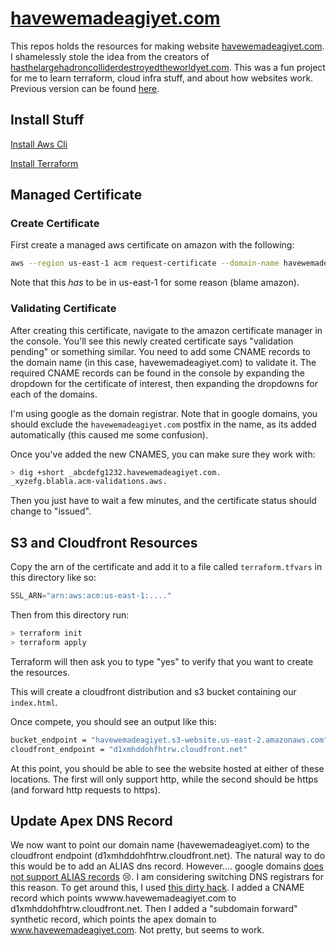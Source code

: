 # [havewemadeagiyet.com](https://havewemadeagiyet.com)
This repos holds the resources for making website [havewemadeagiyet.com](https://havewemadeagiyet.com). I shamelessly stole the idea from the creators of [hasthelargehadroncolliderdestroyedtheworldyet.com](http://hasthelargehadroncolliderdestroyedtheworldyet.com).
This was a fun project for me to learn terraform, cloud infra stuff, and about how websites work.
Previous version can be found [here](https://github.com/henighan/havewemadeagiyet).

## Install Stuff
[Install Aws Cli](https://docs.aws.amazon.com/cli/latest/userguide/cli-chap-install.html)

[Install Terraform](https://learn.hashicorp.com/tutorials/terraform/install-cli)


## Managed Certificate
### Create Certificate
First create a managed aws certificate on amazon with the following:
```bash
aws --region us-east-1 acm request-certificate --domain-name havewemadeagiyet.com --validation-method DNS --subject-alternative-names www.havewemadeagiyet.com test.havewemadeagiyet.com
```
Note that this _has_ to be in us-east-1 for some reason (blame amazon).

### Validating Certificate
After creating this certificate, navigate to the amazon certificate manager in the console. You'll see this newly created certificate says "validation pending" or something similar. You need to add some CNAME records to the domain name (in this case, havewemadeagiyet.com) to validate it. The required CNAME records can be found in the console by expanding the dropdown for the certificate of interest, then expanding the dropdowns for each of the domains.

I'm using google as the domain registrar. Note that in google domains, you should exclude the `havewemadeagiyet.com` postfix in the name, as its added automatically (this caused me some confusion).

Once you've added the new CNAMES, you can make sure they work with:
```bash
> dig +short _abcdefg1232.havewemadeagiyet.com.
_xyzefg.blabla.acm-validations.aws.
```

Then you just have to wait a few minutes, and the certificate status should change to "issued".

## S3 and Cloudfront Resources
Copy the arn of the certificate and add it to a file called `terraform.tfvars` in this directory like so:
```terraform
SSL_ARN="arn:aws:acm:us-east-1:...."
```

Then from this directory run:
```bash
> terraform init
> terraform apply
```

Terraform will then ask you to type "yes" to verify that you want to create the resources.

This will create a cloudfront distribution and s3 bucket containing our `index.html`.

Once compete, you should see an output like this:
```bash
bucket_endpoint = "havewemadeagiyet.s3-website.us-east-2.amazonaws.com"
cloudfront_endpoint = "d1xmhddohfhtrw.cloudfront.net"
```

At this point, you should be able to see the website hosted at either of these locations. The first will only support http, while the second should be https (and forward http requests to https).


## Update Apex DNS Record
We now want to point our domain name (havewemadeagiyet.com) to the cloudfront endpoint (d1xmhddohfhtrw.cloudfront.net). The natural way to do this would be to add an ALIAS dns record.
However.... google domains [does not support ALIAS records](https://serverfault.com/questions/617248/does-google-domains-support-cname-like-functionality-at-the-zone-apex) 😢. I am considering switching DNS registrars for this reason.
To get around this, I used [this dirty hack](https://serverfault.com/a/714357). I added a CNAME record which points wwww.havewemadeagiyet.com to d1xmhddohfhtrw.cloudfront.net. Then I added a "subdomain forward" synthetic record, which points the apex domain to www.havewemadeagiyet.com.
Not pretty, but seems to work.
